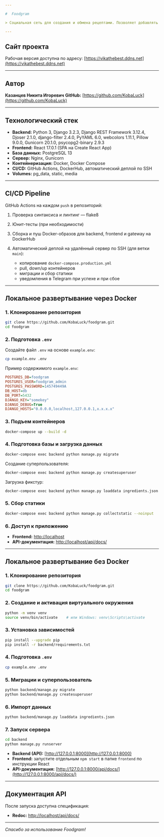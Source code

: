 ```yaml
---

#  Foodgram

> Социальная сеть для создания и обмена рецептами. Позволяет добавлять рецепты в корзину для автоматического формирования списка покупок.

---
```


##  Сайт проекта

Рабочая версия доступна по адресу: [https://vikathebest.ddns.net](https://vikathebest.ddns.net)

---

##  Автор

**Казанцев Никита Игоревич**
**GitHub:** [https://github.com/KobaLuck](https://github.com/KobaLuck)

---

##  Технологический стек

* **Backend:** Python 3, Django 3.2.3, Django REST Framework 3.12.4, Djoser 2.1.0, django-filter 2.4.0, PyYAML 6.0, webcolors 1.11.1, Pillow 9.0.0, Gunicorn 20.1.0, psycopg2-binary 2.9.3
* **Frontend:** React 17.0.1 (SPA на Create React App)
* **База данных:** PostgreSQL 13
* **Сервер:** Nginx, Gunicorn
* **Контейнеризация:** Docker, Docker Compose
* **CI/CD:** GitHub Actions, DockerHub, автоматический деплой по SSH
* **Volumes:** pg\_data, static, media

---

##  CI/CD Pipeline

GitHub Actions на каждом `push` в репозиторий:

1. Проверка синтаксиса и линтинг — flake8
2. Юнит-тесты (при необходимости)
3. Сборка и пуш Docker-образов для backend, frontend и gateway на DockerHub
4. Автоматический деплой на удалённый сервер по SSH (для ветки `main`):

   * копирование `docker-compose.production.yml`
   * pull, down/up контейнеров
   * миграции и сбор статики
   * уведомления в Telegram при успехе и при сбое

---

##  Локальное развертывание через Docker

### 1. Клонирование репозитория

```bash
git clone https://github.com/KobaLuck/foodgram.git
cd foodgram
```

### 2. Подготовка `.env`

Создайте файл `.env` на основе `example.env`:

```bash
cp example.env .env
```

Пример содержимого `example.env`:

```ini
POSTGRES_DB=foodgram
POSTGRES_USER=foodgram_admin
POSTGRES_PASSWORD=145749449A
DB_HOST=db
DB_PORT=5432
DJANGO_KEY="somekey"
DJANGO_DEBUG=True
DJANGO_HOSTS="0.0.0.0,localhost,127.0.0.1,x.x.x.x"
```

### 3. Подъем контейнеров

```bash
docker-compose up --build -d
```

### 4. Подготовка базы и загрузка данных

```bash
docker-compose exec backend python manage.py migrate
```

Создание суперпользователя:

```bash
docker-compose exec backend python manage.py createsuperuser
```

Загрузка фикстур:

```bash
docker-compose exec backend python manage.py loaddata ingredients.json
```

### 5. Сбор статики

```bash
docker-compose exec backend python manage.py collectstatic --noinput
```

### 6. Доступ к приложению

* **Frontend:** [http://localhost](http://localhost)
* **API-документация:** [http://localhost/api/docs/](http://localhost/api/docs/)

---

##  Локальное развертывание **без Docker**

### 1. Клонирование репозитория

```bash
git clone https://github.com/KobaLuck/foodgram.git
cd foodgram
```

### 2. Создание и активация виртуального окружения

```bash
python -m venv venv
source venv/bin/activate    # или Windows: venv\Scripts\activate
```

### 3. Установка зависимостей

```bash
pip install --upgrade pip
pip install -r backend/requirements.txt
```

### 4. Подготовка `.env`

```bash
cp example.env .env
```

### 5. Миграции и суперпользователь

```bash
python backend/manage.py migrate
python backend/manage.py createsuperuser
```

### 6. Импорт данных

```bash
python backend/manage.py loaddata ingredients.json
```

### 7. Запуск сервера

```bash
cd backend
python manage.py runserver
```

* **Backend (API):** [http://127.0.0.1:8000](http://127.0.0.1:8000)
* **Frontend:** запустите отдельным `npm start` в папке `frontend` по инструкции React
* **API-документация:** [http://127.0.0.1:8000/api/docs/](http://127.0.0.1:8000/api/docs/)

---

##  Документация API

После запуска доступна спецификация:

* **Redoc:** [http://localhost/api/docs/](http://localhost/api/docs/)

---

*Спасибо за использование Foodgram!*
